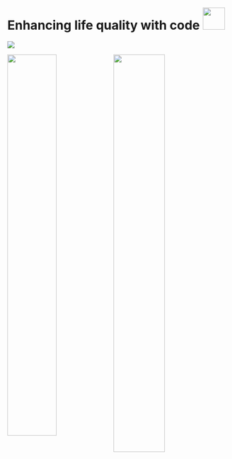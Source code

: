 
# Enhancing life quality with code <img src="https://user-images.githubusercontent.com/78619091/232625578-7c7c98ec-b972-43c2-a6ee-78e36a877395.png" width="50" height="50" /> 
![](https://komarev.com/ghpvc/?username=your-github-Muwaahib&color=blueviolet&style=flat-square)

<img width="47%" align="left" src="http://github-readme-streak-stats.herokuapp.com/?user=Muwaahib&theme=shades-of-purple&hide_border=true&date_format=j%20M%5B%20Y%5D" />
<img align="left" width="48%" src="https://github-readme-stats.vercel.app/api/top-langs/?username=Muwaahib&layout=compact" />
